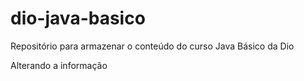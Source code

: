 # dio-java-basico
Repositório para armazenar o conteúdo do curso Java Básico da Dio

Alterando a informação